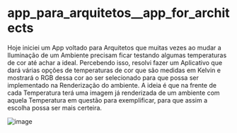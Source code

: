 # app_para_arquitetos__app_for_architects
Hoje iniciei um App voltado para Arquitetos que muitas vezes ao mudar a Iluminação de um Ambiente precisam ficar testando algumas temperaturas de cor até achar a ideal. Percebendo isso, resolvi fazer um Aplicativo que dará várias opções de temperaturas de cor que são medidas em Kelvin e mostrará o RGB dessa cor ao ser selecionado para que possa ser implementado na Renderização do ambiente. A ideia é que na frente de cada Temperatura terá uma imagem já renderizada de um ambiente com aquela Temperatura em questão para exemplificar, para que assim a escolha possa ser mais certeira.


![image](https://user-images.githubusercontent.com/102820124/180505340-541e6ba9-c8ab-4901-8ca7-5f8d6dc37a95.png)
